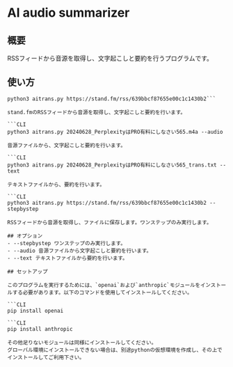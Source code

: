# AI audio summarizer

## 概要
RSSフィードから音源を取得し、文字起こしと要約を行うプログラムです。

## 使い方
```CLI
python3 aitrans.py https://stand.fm/rss/639bbcf87655e00c1c1430b2```

stand.fmのRSSフィードから音源を取得し、文字起こしと要約を行います。

```CLI
python3 aitrans.py 20240628_PerplexityはPRO有料にしなさい565.m4a --audio

音源ファイルから、文字起こしと要約を行います。

```CLI
python3 aitrans.py 20240628_PerplexityはPRO有料にしなさい565_trans.txt --text

テキストファイルから、要約を行います。

```CLI
python3 aitrans.py https://stand.fm/rss/639bbcf87655e00c1c1430b2 --stepbystep

RSSフィードから音源を取得し、ファイルに保存します。ワンステップのみ実行します。

## オプション
- --stepbystep ワンステップのみ実行します。
- --audio 音源ファイルから文字起こしと要約を行います。
- --text テキストファイルから要約を行います。

## セットアップ

このプログラムを実行するためには、`openai`および`anthropic`モジュールをインストールする必要があります。以下のコマンドを使用してインストールしてください。

```CLI
pip install openai

```CLI
pip install anthropic

その他足りないモジュールは同様にインストールしてください。
グローバル環境にインストールできない場合は、別途pythonの仮想環境を作成し、その上でインストールしてご利用下さい。

